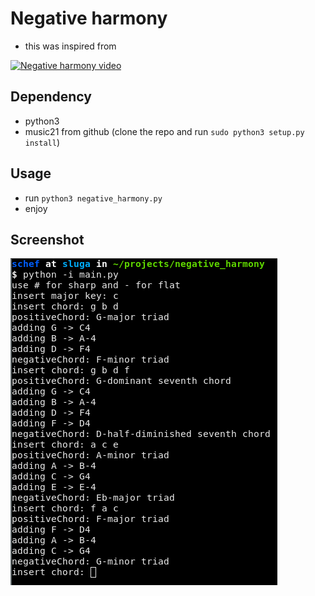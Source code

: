# Negative harmony
- this was inspired from 

[![Negative harmony video](https://img.youtube.com/vi/qHH8siNm3ts/0.jpg)](https://www.youtube.com/watch?v=qHH8siNm3ts)

## Dependency
- python3
- music21 from github (clone the repo and run `sudo python3 setup.py install`)

## Usage
- run `python3 negative_harmony.py`
- enjoy

## Screenshot

![Alt text](/image/negative_harmony_example.png?raw=true "Negative harmony example")
